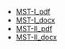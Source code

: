 - [MST-I_pdf](https://github.com/sukhwinder5035/Sukhwinder-Singh/blob/main/Files/MST-I_DSS_PECE-136_JM'24.pdf)
- [MST-I_docx](sukhwinder5035/Sukhwinder-iIngh/blob/main/Files/MST-I_DSS_PECE-136_JM'24.docx)
- [MST-II_pdf]()
- [MST-II_docx]()
